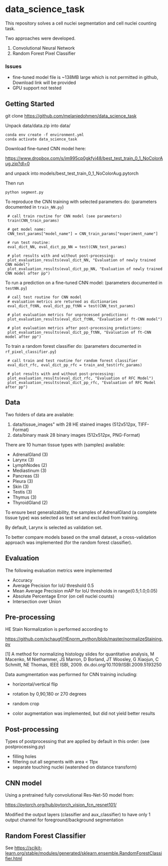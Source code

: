 # data_science_task


This repository solves a cell nuclei segmentation and cell nuclei counting task.

Two approaches were developed.

1. Convolutional Neural Network
2. Random Forest Pixel Classifier

### Issues
 - fine-tuned model file is ~138MB large which is not permitted in github,
   Download link will be provided
 - GPU support not tested

## Getting Started

git clone https://github.com/melaniedohmen/data_science_task

Unpack data/data.zip into data/

```
conda env create -f environment.yml
conda activate data_science_task
```
Download fine-tuned CNN model here:

https://www.dropbox.com/s/im995cp0gkfyi48/best_test_train_0_1_NoColorAug.zip?dl=0

and unpack into models/best_test_train_0_1_NoColorAug.pytorch

Then run

```
python segment.py
```



To reproduce the CNN training with selected parameters do:
(parameters documented in `train_NN.py`)

```
 # call train routine for CNN model (see parameters)
 train(CNN_train_params)
 
 # get model name:
 CNN_test_params["model_name"] = CNN_train_params["experiment_name"]
 
 # run test routine:
 eval_dict_NN, eval_dict_pp_NN = test(CNN_test_params)
 
 # plot results with and without post-processing:
 plot_evaluation_results(eval_dict_NN, "Evaluation of newly trained CNN model")
 plot_evaluation_results(eval_dict_pp_NN, "Evaluation of newly trained CNN model after pp")
```

To run a prediction on a fine-tuned CNN model:
(parameters documented in `testNN.py`)

```
 # call test routine for CNN model
 # evaluation metrics are returned as dictionaries
 eval_dict_ftNN, eval_dict_pp_ftNN = test(CNN_test_params)
 
 # plot evaluation metrics for unprocessed predictions:
 plot_evaluation_results(eval_dict_ftNN, "Evaluation of ft-CNN model")
 
 # plot evaluation metrics after post-processing predictions:
 plot_evaluation_results(eval_dict_pp_ftNN, "Evaluation of ft-CNN model after pp")
```

To train a random forest classifier do:
(parameters documented in `rf_pixel_classifier.py`)

```
 # call train and test routine for random forest classifier 
 eval_dict_rfc, eval_dict_pp_rfc = train_and_test(rfc_params)
 
 # plot results with and without post-processing:
 plot_evaluation_results(eval_dict_rfc, "Evaluation of RFC Model")
 plot_evaluation_results(eval_dict_pp_rfc, "Evaluation of RFC Model after pp")

```

## Data

Two folders of data are available: 

1. data/tissue_images" with 28 HE stained images (512x512px, TIFF-Format)
2. data/binary mask 28 binary images (512x512px, PNG-Format)

There are 10 human tissue types with (samples) available:
- AdrenalGland (3)
- Larynx (3)
- LymphNodes (2)
- Mediastinum (3)
- Pancreas (3)
- Pleura (3)
- Skin (3)
- Testis (3)
- Thymus (3)
- ThyroidGland (2)

To ensure best generalizability, the samples of AdrenalGland (a complete tissue type)
 was selected as test set and excluded from training.

By default, Larynx is selected as validation set.
 
To better compare models based on the small dataset, a cross-validation approach was implemented
(for the random forest classifier).


## Evaluation

The following evaluation metrics were implemented

- Accuracy
- Average Precision for IoU threshold 0.5
- Mean Average Precision mAP for IoU thresholds in range(0.5;1.0;0.05)
- Absolute Percentage Error (on cell nuclei counts)
- Intersection over Union 

## Pre-processing

HE Stain Normalization is performed according to 

https://github.com/schaugf/HEnorm_python/blob/master/normalizeStaining.py

[1] A method for normalizing histology slides for quantitative analysis,
 M Macenko, M Niethammer, JS Marron, D Borland, JT Woosley,
 G Xiaojun, C Schmitt, NE Thomas,
 IEEE ISBI, 2009. dx.doi.org/10.1109/ISBI.2009.5193250
 

Data aumgmentation was performed for CNN training including:
- horizontal/vertical flip
- rotation by 0,90,180 or 270 degrees
- random crop

- color augmentation was implemented, but did not yield better results


## Post-processing

Types of postprocessing that are applied by default in this order:
(see postprocessing.py)

- filling holes
- filtering out all segments with area \< 11px 
- separate touching nuclei
  (watershed on distance transform)
  
## CNN model

Using a pretrained fully convolutional Res-Net-50 model from:

https://pytorch.org/hub/pytorch_vision_fcn_resnet101/

Modified the output layers (classifier and aux_classifier) to have only 1
output channel for foreground/background segmentation


## Random Forest Classifier

See https://scikit-learn.org/stable/modules/generated/sklearn.ensemble.RandomForestClassifier.html

